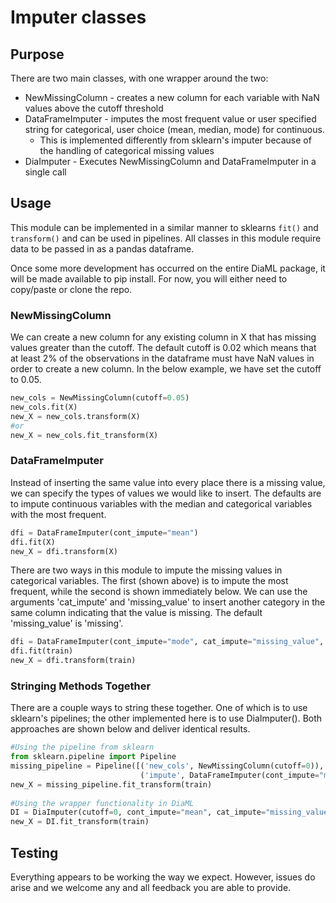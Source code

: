 # Imputer classes

## Purpose

There are two main classes, with one wrapper around the two:
* NewMissingColumn - creates a new column for each variable with NaN values above the cutoff threshold
* DataFrameImputer - imputes the most frequent value or user specified string for categorical, user choice (mean, median, mode) for continuous.
  * This is implemented differently from sklearn's imputer because of the handling of categorical missing values
* DiaImputer - Executes NewMissingColumn and DataFrameImputer in a single call


## Usage
This module can be implemented in a similar manner to sklearns `fit()` and `transform()` and can be used in pipelines. 
All classes in this module require data to be passed in as a pandas dataframe.  

Once some more development has occurred on the entire DiaML package, it will be made available to pip install.  For now, you will either
need to copy/paste or clone the repo.  

### NewMissingColumn
We can create a new column for any existing column in X that has missing values greater than the cutoff.  The default cutoff
is 0.02 which means that at least 2% of the observations in the dataframe must have NaN values in order 
to create a new column.  In the below example, we have set the cutoff to 0.05.
```python
new_cols = NewMissingColumn(cutoff=0.05)
new_cols.fit(X)
new_X = new_cols.transform(X)
#or
new_X = new_cols.fit_transform(X)
```

### DataFrameImputer
Instead of inserting the same value into every place there is a missing value, we can specify the types of values we
would like to insert.  The defaults are to impute continuous variables with the median and categorical variables with 
the most frequent.  
```python
dfi = DataFrameImputer(cont_impute="mean")
dfi.fit(X)
new_X = dfi.transform(X)
```

There are two ways in this module to impute the missing values in categorical variables.  The first (shown above) is
to impute the most frequent, while the second is shown immediately below.  We can use the arguments 'cat_impute' and
'missing_value' to insert another category in the same column indicating that the value is missing.  The default 'missing_value'
is 'missing'.
```python
dfi = DataFrameImputer(cont_impute="mode", cat_impute="missing_value", missing_value="-9999999")
dfi.fit(train)
new_X = dfi.transform(train)
```

### Stringing Methods Together
There are a couple ways to string these together.  One of which is to use sklearn's pipelines; the other implemented
here is to use DiaImputer().  Both approaches are shown below and deliver identical results.

```python
#Using the pipeline from sklearn
from sklearn.pipeline import Pipeline
missing_pipeline = Pipeline([('new_cols', NewMissingColumn(cutoff=0)),
                             ('impute', DataFrameImputer(cont_impute="mean", cat_impute="missing_value"))])
new_X = missing_pipeline.fit_transform(train)
  
#Using the wrapper functionality in DiaML
DI = DiaImputer(cutoff=0, cont_impute="mean", cat_impute="missing_value")
new_X = DI.fit_transform(train)
```

## Testing

Everything appears to be working the way we expect.  However, issues do arise and we welcome any and all feedback you are able to provide.

 

